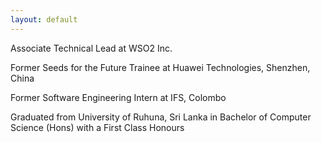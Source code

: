 ```yaml
---
layout: default
---
```


Associate Technical Lead at WSO2 Inc.

Former Seeds for the Future Trainee at Huawei Technologies, Shenzhen, China

Former Software Engineering Intern at IFS, Colombo

Graduated from University of Ruhuna, Sri Lanka in Bachelor of Computer Science (Hons) with a First Class Honours

<script src="https://code.jquery.com/jquery-1.4.2.min.js"></script>
<script>$(document).ready(function(){  (document.getElementById("footer_wrap").getElementsByClassName("inner"))[0].innerHTML = "<p>© 2021 All rights reserved.</p>";  });</script>
